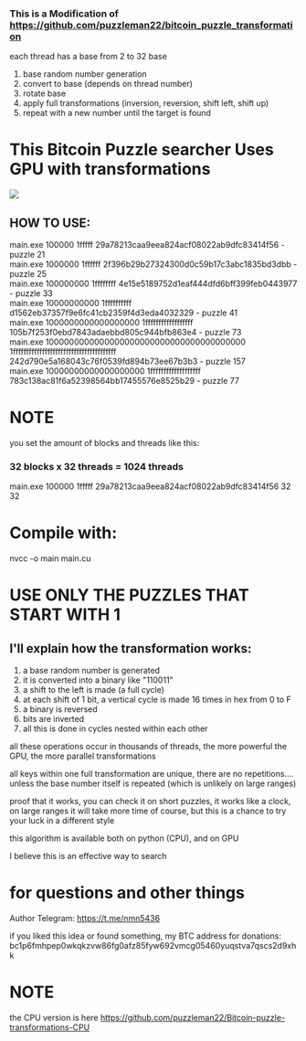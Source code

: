 ### This is a Modification of https://github.com/puzzleman22/bitcoin_puzzle_transformation

each thread has a base from 2 to 32 base

1) base random number generation
2) convert to base (depends on thread number)
3) rotate base
4) apply full transformations (inversion, reversion, shift left, shift up)
5) repeat with a new number until the target is found

# This Bitcoin Puzzle searcher Uses GPU with transformations

<img src="https://i.postimg.cc/G380GfD6/key-transformation-viz.png" />

## HOW TO USE:

main.exe 100000 1fffff 29a78213caa9eea824acf08022ab9dfc83414f56 - puzzle 21\
main.exe 1000000 1ffffff 2f396b29b27324300d0c59b17c3abc1835bd3dbb - puzzle 25\
main.exe 100000000 1ffffffff 4e15e5189752d1eaf444dfd6bff399feb0443977 - puzzle 33\
main.exe 10000000000 1ffffffffff d1562eb37357f9e6fc41cb2359f4d3eda4032329 - puzzle 41\
main.exe 1000000000000000000 1ffffffffffffffffff 105b7f253f0ebd7843adaebbd805c944bfb863e4 - puzzle 73\
main.exe 1000000000000000000000000000000000000000 1fffffffffffffffffffffffffffffffffffffff 242d790e5a168043c76f0539fd894b73ee67b3b3 - puzzle 157\
main.exe 10000000000000000000 1fffffffffffffffffff 783c138ac81f6a52398564bb17455576e8525b29 - puzzle 77

# NOTE

you set the amount of blocks and threads like this:

###  32 blocks x 32 threads = 1024 threads
main.exe 100000 1fffff 29a78213caa9eea824acf08022ab9dfc83414f56 32 32

# Compile with:

nvcc -o main main.cu

# USE ONLY THE PUZZLES THAT START WITH 1

## I'll explain how the transformation works:

1) a base random number is generated
2) it is converted into a binary like "110011"
3) a shift to the left is made (a full cycle)
4) at each shift of 1 bit, a vertical cycle is made 16 times in hex from 0 to F
5) a binary is reversed
6) bits are inverted
7) all this is done in cycles nested within each other

all these operations occur in thousands of threads, the more powerful the GPU, the more parallel transformations

all keys within one full transformation are unique, there are no repetitions.... unless the base number itself is repeated (which is unlikely on large ranges)

proof that it works, you can check it on short puzzles, it works like a clock, on large ranges it will take more time of course, but this is a chance to try your luck in a different style

this algorithm is available both on python (CPU), and on GPU

I believe this is an effective way to search

# for questions and other things
Author Telegram: https://t.me/nmn5436

if you liked this idea or found something, my BTC address for donations:
bc1p6fmhpep0wkqkzvw86fg0afz85fyw692vmcg05460yuqstva7qscs2d9xhk

# NOTE

the CPU version is here https://github.com/puzzleman22/Bitcoin-puzzle-transformations-CPU

